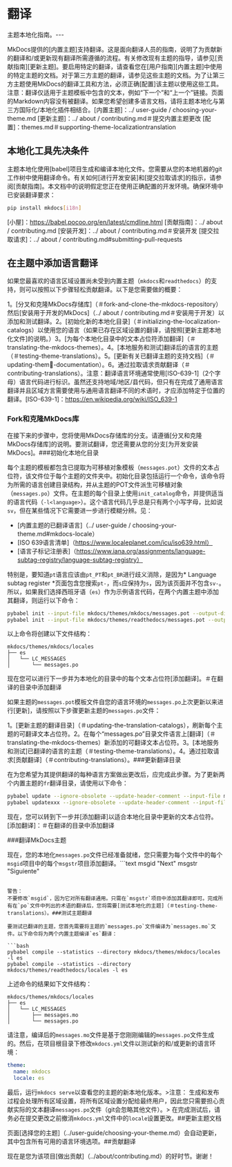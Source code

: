 # 翻译

主题本地化指南。---

MkDocs提供的[内置主题]支持翻译。这是面向翻译人员的指南，说明了为贡献新的翻译和/或更新现有翻译所需遵循的流程。有关修改现有主题的指导，请参见[贡献指南][更新主题]。要启用特定的翻译，请查看您在[用户指南][内置主题]中使用的特定主题的文档。对于第三方主题的翻译，请参见这些主题的文档。为了让第三方主题使用MkDocs的翻译工具和方法，必须正确[配置]该主题以使用这些工具。注意：翻译仅适用于主题模板中包含的文本，例如“下一个”和“上一个”链接。页面的Markdown内容没有被翻译。如果您希望创建多语言文档，请将主题本地化与第三方国际化/本地化插件相结合。[内置主题]：../ user-guide / choosing-your-theme.md [更新主题]：../ about / contributing.md＃提交内置主题更改 [配置]：themes.md＃supporting-theme-localizationtranslation

## 本地化工具先决条件

主题本地化使用[babel]项目生成和编译本地化文件。您需要从您的本地机器的git工作树中使用翻译命令。有关如何[进行开发安装]和[提交拉取请求]的指示，请参阅[贡献指南]。本文档中的说明假定您正在使用正确配置的开发环境。确保环境中已安装翻译要求：

```bash
pip install mkdocs[i18n]
```

[小屋]：https://babel.pocoo.org/en/latest/cmdline.html [贡献指南]：../ about / contributing.md [安装开发]：../ about / contributing.md＃安装开发 [提交拉取请求]：../ about / contributing.md#submitting-pull-requests

## 在主题中添加语言翻译

如果您最喜欢的语言区域设置尚未受到内置主题（`mkdocs`和`readthedocs`）的支持，则可以按照以下步骤轻松贡献翻译。以下是您需要做的概要：

1。[分叉和克隆MkDocs存储库]（＃fork-and-clone-the-mkdocs-repository）然后[安装用于开发的MkDocs]（../ about / contributing.md＃安装用于开发）以添加和测试翻译。2。[初始化新的本地化目录]（＃initializing-the-localization-catalogs）以使用您的语言（如果已存在区域设置的翻译，请按照[更新主题本地化文件]的说明。）3。[为每个本地化目录中的文本占位符添加翻译]（＃translating-the-mkdocs-themes）。4。[本地服务和测试]翻译后的语言的主题（＃testing-theme-translations）。5。[更新有关已翻译主题的支持文档]（＃updating-them-documentation）。6。通过拉取请求贡献翻译（＃contributing-translations）。注意：翻译语言环境通常使用[ISO-639-1]（2个字母）语言代码进行标识。虽然还支持地域/地区/县代码，但只有在完成了通用语言翻译并且区域方言需要使用与通用语言翻译不同的术语时，才应添加特定于位置的翻译。[ISO-639-1]：https://en.wikipedia.org/wiki/ISO_639-1

### Fork和克隆MkDocs库

在接下来的步骤中，您将使用MkDocs存储库的分支。请遵循[分叉和克隆MkDocs存储库]的说明。要测试翻译，您还需要从您的分支[为开发安装MkDocs]。###初始化本地化目录

每个主题的模板都包含已提取为可移植对象模板（`messages.pot`）文件的文本占位符，该文件位于每个主题的文件夹中。初始化目录包括运行一个命令，该命令将为所需的语言创建目录结构，并从主题的POT文件派生可移植对象（`messages.po`）文件。在主题的每个目录上使用`init_catalog`命令，并提供适当的语言代码（`-l<language>`）。这个语言代码几乎总是只有两个小写字母，比如说`sv`，但在某些情况下它需要进一步进行模糊分辨。见：

* [内置主题的已翻译语言]（../ user-guide / choosing-your-theme.md#mkdocs-locale）
* [ISO 639语言清单]（https://www.localeplanet.com/icu/iso639.html）
* [语言子标记注册表]（https://www.iana.org/assignments/language-subtag-registry/language-subtag-registry）

特别是，要知道`pt`语言应该由`pt_PT`和`pt_BR`进行歧义消除，是因为* Language subtag register *页面包含您搜索`pt-`，而`s`应保持为`s`，因为该页面并不包含`sv-`。所以，如果我们选择西班牙语（`es`）作为示例语言代码，在两个内置主题中添加其翻译，则运行以下命令：

```bash
pybabel init --input-file mkdocs/themes/mkdocs/messages.pot --output-dir mkdocs/themes/mkdocs/locales -l es
pybabel init --input-file mkdocs/themes/readthedocs/messages.pot --output-dir mkdocs/themes/readthedocs/locales -l es
```

以上命令将创建以下文件结构：

```text
mkdocs/themes/mkdocs/locales
├── es
│   └── LC_MESSAGES
│       └── messages.po
```

现在您可以进行下一步并为本地化的目录中的每个文本占位符[添加翻译]。＃在翻译的目录中添加翻译

如果主题的`messages.pot`模板文件自您的语言环境的`messages.po`上次更新以来进行[更新]，请按照以下步骤更新主题的`messages.po`文件：

1。[更新主题的翻译目录]（＃updating-the-translation-catalogs），刷新每个主题的可翻译文本占位符。2。在每个“messages.po”目录文件语言上[翻译]（＃translating-the-mkdocs-themes）新添加的可翻译文本占位符。3。[本地服务和测试]已翻译的语言的主题（＃testing-theme-translations）。4。通过拉取请求[贡献翻译]（＃contributing-translations）。###更新翻译目录

在为您希望为其提供翻译的每种语言方案做出更改后，应完成此步骤。为了更新两个内置主题的`fr`翻译目录，请使用以下命令：

```bash
pybabel update --ignore-obsolete --update-header-comment --input-file mkdocs/themes/mkdocs/messages.pot --output-dir mkdocs/themes/mkdocs/locales -l fr
pybabel updatexxx --ignore-obsolete --update-header-comment --input-file mkdocs/themes/readthedocs/messages.pot --output-dir mkdocs/themes/readthedocs/locales -l fr
```

现在，您可以转到下一步并[添加翻译]以适合本地化目录中更新的文本占位符。[添加翻译]：＃在翻译的目录中添加翻译

###翻译MkDocs主题

现在，您的本地化`messages.po`文件已经准备就绪，您只需要为每个文件中的每个`msgid`项目中的每个`msgstr`项目添加翻译。```text
msgid "Next"
msgstr "Siguiente"
```

警告：
不要修改`msgid`，因为它对所有翻译通用。只需在`msgstr`项目中添加其翻译即可。完成所有在`po`文件中列出的术语的翻译后，您将需要[测试本地化的主题]（＃testing-theme-translations）。###测试主题翻译

要测试已翻译的主题，您首先需要将主题的`messages.po`文件编译为`messages.mo`文件。以下命令将为两个内置主题编译`es`翻译：

```bash
pybabel compile --statistics --directory mkdocs/themes/mkdocs/locales -l es
pybabel compile --statistics --directory mkdocs/themes/readthedocs/locales -l es
```

上述命令的结果如下文件结构：

```text
mkdocs/themes/mkdocs/locales
├── es
│   └── LC_MESSAGES
│       ├── messages.mo
│       └── messages.po
```

请注意，编译后的`messages.mo`文件是基于您刚刚编辑的`messages.po`文件生成的。然后，在项目根目录下修改`mkdocs.yml`文件以测试新的和/或更新的语言环境：

```yaml
theme:
  name: mkdocs
  locale: es
```

最后，运行`mkdocs serve`以查看您的主题的新本地化版本。>注意：
生成和发布过程会处理所有区域设置，将所有区域设置分配给最终用户，因此您只需要担心贡献实际的文本翻译`messages.po`文件（git会忽略其他文件）。>
在完成测试后，请务必在提交更改之前撤消`mkdocs.yml`文件中的`locale`设置更改。##更新主题文档

页面[选择您的主题]（../user-guide/choosing-your-theme.md）会自动更新，其中包含所有可用的语言环境选项。##贡献翻译

现在是您为该项目[做出贡献]（../about/contributing.md）的好时节。谢谢！